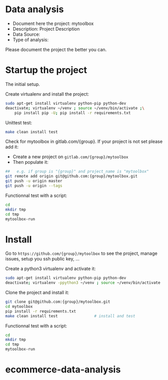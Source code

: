 # Data analysis
- Document here the project: mytoolbox
- Description: Project Description
- Data Source:
- Type of analysis:

Please document the project the better you can.

# Startup the project

The initial setup.

Create virtualenv and install the project:
```bash
sudo apt-get install virtualenv python-pip python-dev
deactivate; virtualenv ~/venv ; source ~/venv/bin/activate ;\
    pip install pip -U; pip install -r requirements.txt
```

Unittest test:
```bash
make clean install test
```

Check for mytoolbox in gitlab.com/{group}.
If your project is not set please add it:

- Create a new project on `gitlab.com/{group}/mytoolbox`
- Then populate it:

```bash
##   e.g. if group is "{group}" and project_name is "mytoolbox"
git remote add origin git@github.com:{group}/mytoolbox.git
git push -u origin master
git push -u origin --tags
```

Functionnal test with a script:

```bash
cd
mkdir tmp
cd tmp
mytoolbox-run
```

# Install

Go to `https://github.com/{group}/mytoolbox` to see the project, manage issues,
setup you ssh public key, ...

Create a python3 virtualenv and activate it:

```bash
sudo apt-get install virtualenv python-pip python-dev
deactivate; virtualenv -ppython3 ~/venv ; source ~/venv/bin/activate
```

Clone the project and install it:

```bash
git clone git@github.com:{group}/mytoolbox.git
cd mytoolbox
pip install -r requirements.txt
make clean install test                # install and test
```
Functionnal test with a script:

```bash
cd
mkdir tmp
cd tmp
mytoolbox-run
```
# ecommerce-data-analysis
